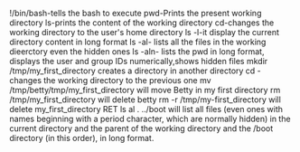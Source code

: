 !/bin/bash-tells the bash to execute
pwd-Prints the present working directory
ls-prints the content of the working directory
cd-changes the working directory to the user's home directory
ls -l-it display the current directory content in long format
ls -al- lists all the files in the working dieerctory even the hidden ones
ls -aln- lists the pwd in long format, displays the user and group IDs numerically,shows hidden files
mkdir /tmp/my_first_directory creates a directory in another directory
cd - changes the working directory to the previous one
mv /tmp/betty/tmp/my_first_directory will move Betty in my first directory
rm /tmp/my_first_directory will delete betty
rm -r /tmp/my-first_directory will delete my_first_directory RET
ls al . ../boot will list all files (even ones with names beginning with a period character, which are normally hidden) in the current directory and the parent of the working directory and the /boot directory (in this order), in long format.
